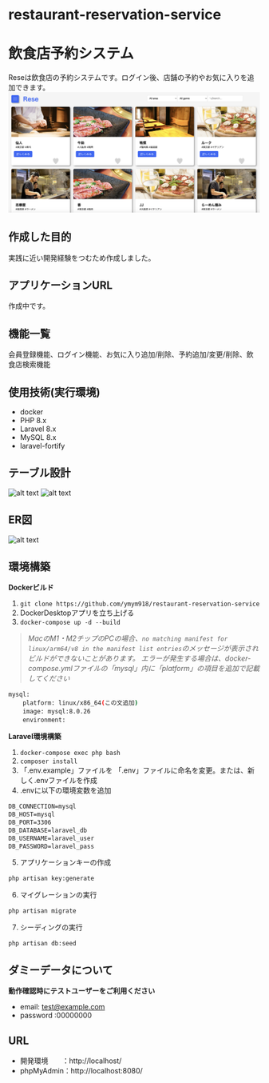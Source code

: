 # restaurant-reservation-service
# 飲食店予約システム
Reseは飲食店の予約システムです。ログイン後、店舗の予約やお気に入りを追加できます。</br>
![alt text](<スクリーンショット 2024-11-19 18.03.53.png>)
## 作成した目的
実践に近い開発経験をつむため作成しました。
## アプリケーションURL
作成中です。
## 機能一覧
会員登録機能、ログイン機能、お気に入り追加/削除、予約追加/変更/削除、飲食店検索機能</br>
## 使用技術(実行環境)
- docker
- PHP 8.x
- Laravel 8.x
- MySQL 8.x
- laravel-fortify
## テーブル設計
![alt text](Rese_テーブル設計書(1).png)
![alt text](Rese_テーブル設計書(2).png)
## ER図
![alt text](Rese_ER図.png)
## 環境構築
**Dockerビルド**
1. `git clone https://github.com/ymym918/restaurant-reservation-service`
2. DockerDesktopアプリを立ち上げる
3. `docker-compose up -d --build`

> *MacのM1・M2チップのPCの場合、`no matching manifest for linux/arm64/v8 in the manifest list entries`のメッセージが表示されビルドができないことがあります。
エラーが発生する場合は、docker-compose.ymlファイルの「mysql」内に「platform」の項目を追加で記載してください*
``` bash
mysql:
    platform: linux/x86_64(この文追加)
    image: mysql:8.0.26
    environment:
```
**Laravel環境構築**
1. `docker-compose exec php bash`
2. `composer install`
3. 「.env.example」ファイルを 「.env」ファイルに命名を変更。または、新しく.envファイルを作成
4. .envに以下の環境変数を追加
``` text
DB_CONNECTION=mysql
DB_HOST=mysql
DB_PORT=3306
DB_DATABASE=laravel_db
DB_USERNAME=laravel_user
DB_PASSWORD=laravel_pass
```
5. アプリケーションキーの作成
``` bash
php artisan key:generate
```

6. マイグレーションの実行
``` bash
php artisan migrate
```

7. シーディングの実行
``` bash
php artisan db:seed
```
## ダミーデータについて
**動作確認時にテストユーザーをご利用ください**
- email: test@example.com
- password :00000000

## URL
- 開発環境　　：http://localhost/
- phpMyAdmin：http://localhost:8080/